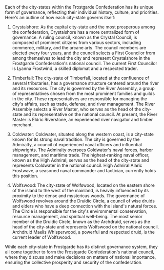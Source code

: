 Each of the city-states within the Frostgarde Confederation has its unique form of governance, reflecting their individual history, culture, and priorities. Here's an outline of how each city-state governs itself:

1.  Crystalshore: As the capital city-state and the most prosperous among the confederation, Crystalshore has a more centralized form of governance. A ruling council, known as the Crystal Council, is composed of prominent citizens from various sectors, including commerce, military, and the arcane arts. The council members are elected every four years, and the council selects a First Councilor from among themselves to lead the city and represent Crystalshore in the Frostgarde Confederation's national council. The current First Councilor is Lyanna Frostwind, a skilled diplomat and a respected trader.
    
2.  Timberfall: The city-state of Timberfall, located at the confluence of several tributaries, has a governance structure centered around the river and its resources. The city is governed by the River Assembly, a group of representatives chosen from the most prominent families and guilds in the city. These representatives are responsible for managing the city's affairs, such as trade, defense, and river management. The River Assembly selects a River Master, who serves as the head of the city-state and its representative on the national council. At present, the River Master is Eldric Riverstone, an experienced river navigator and timber merchant.
    
3.  Coldwater: Coldwater, situated along the western coast, is a city-state known for its strong naval tradition. The city is governed by the Admiralty, a council of experienced naval officers and influential shipwrights. The Admiralty oversees Coldwater's naval forces, harbor management, and maritime trade. The highest-ranking naval officer, known as the High Admiral, serves as the head of the city-state and represents Coldwater in the national council. High Admiral Alaric Frostwave, a seasoned naval commander and tactician, currently holds this position.
    
4.  Wolfswood: The city-state of Wolfswood, located on the eastern shore of the island to the west of the mainland, is heavily influenced by its proximity to the dense and mysterious woods. The governance of Wolfswood revolves around the Druidic Circle, a council of wise druids and elders who have a deep connection with the island's natural forces. The Circle is responsible for the city's environmental conservation, resource management, and spiritual well-being. The most senior member of the Druidic Circle, known as the Archdruid, serves as the head of the city-state and represents Wolfswood on the national council. Archdruid Maelis Whisperwood, a powerful and respected druid, is the current leader of Wolfswood.
    

While each city-state in Frostgarde has its distinct governance system, they all come together to form the Frostgarde Confederation's national council, where they discuss and make decisions on matters of national importance, ensuring the collective prosperity and security of the confederation.
